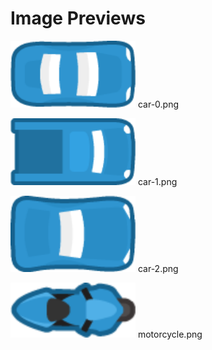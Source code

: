 # Image Previews

<img src="car-0.png" width="200" /> car-0.png<br>

<img src="car-1.png" width="200" /> car-1.png<br>

<img src="car-2.png" width="200" /> car-2.png<br>

<img src="motorcycle.png" width="200" /> motorcycle.png<br>

